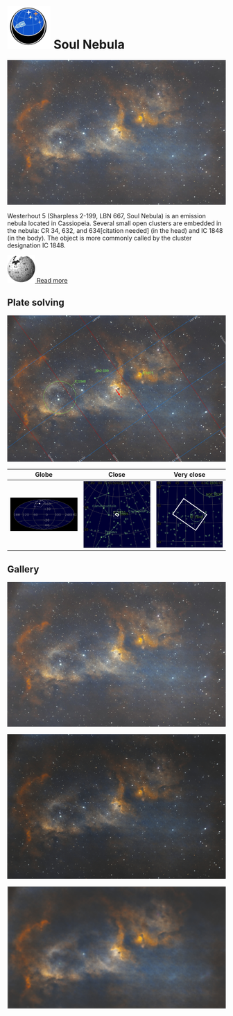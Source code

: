 # ![](..//Imaging//Common/pyl-tiny.png) Soul Nebula
![](..//Imaging//HD/Soul_Nebula+00+co.jpg)

Westerhout 5 (Sharpless 2-199, LBN 667, Soul Nebula) is an emission nebula located in Cassiopeia. Several small open clusters are embedded in the nebula: CR 34, 632, and 634[citation needed] (in the head) and IC 1848 (in the body). The object is more commonly called by the cluster designation IC 1848.

[![](..//Imaging//Common/Wikipedia.png) Read more](https://en.wikipedia.org/wiki/Westerhout_5)
## Plate solving 


![IMG](..//Imaging//HD/Soul_Nebula_Annotated.jpg)


| Globe | Close | Very close |
| ----- | ----- | ----- |
|![IMG](..//Imaging//HD/Soul_Nebula_Globe.jpg) |![IMG](..//Imaging//HD/Soul_Nebula_Close.jpg) |![IMG](..//Imaging//HD/Soul_Nebula_Closer.jpg) |

## Gallery
![IMG](..//Imaging//HD/Soul_Nebula+00+co.jpg) 

![IMG](..//Imaging//HD/Soul_Nebula+01+co.jpg) 

![](..//Imaging//HD/Soul_Nebula+00+bg.jpg)
